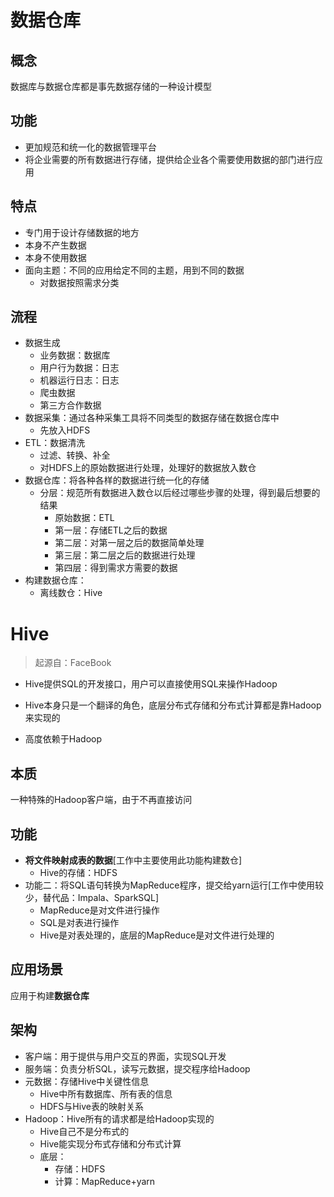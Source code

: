 # 数据仓库

## 概念

数据库与数据仓库都是事先数据存储的一种设计模型

## 功能

- 更加规范和统一化的数据管理平台
- 将企业需要的所有数据进行存储，提供给企业各个需要使用数据的部门进行应用

## 特点

- 专门用于设计存储数据的地方
- 本身不产生数据
- 本身不使用数据
- 面向主题：不同的应用给定不同的主题，用到不同的数据
  - 对数据按照需求分类

## 流程

- 数据生成
  - 业务数据：数据库
  - 用户行为数据：日志
  - 机器运行日志：日志
  - 爬虫数据
  - 第三方合作数据
- 数据采集：通过各种采集工具将不同类型的数据存储在数据仓库中
  - 先放入HDFS
- ETL：数据清洗
  - 过滤、转换、补全
  - 对HDFS上的原始数据进行处理，处理好的数据放入数仓
- 数据仓库：将各种各样的数据进行统一化的存储
  - 分层：规范所有数据进入数仓以后经过哪些步骤的处理，得到最后想要的结果
    - 原始数据：ETL
    - 第一层：存储ETL之后的数据
    - 第二层：对第一层之后的数据简单处理
    - 第三层：第二层之后的数据进行处理
    - 第四层：得到需求方需要的数据
- 构建数据仓库：
  - 离线数仓：Hive



# Hive

> 起源自：FaceBook

- Hive提供SQL的开发接口，用户可以直接使用SQL来操作Hadoop

- Hive本身只是一个翻译的角色，底层分布式存储和分布式计算都是靠Hadoop来实现的

- 高度依赖于Hadoop

## 本质

一种特殊的Hadoop客户端，由于不再直接访问



## 功能

- **将文件映射成表的数据**[工作中主要使用此功能构建数仓]
  - Hive的存储：HDFS
- 功能二：将SQL语句转换为MapReduce程序，提交给yarn运行[工作中使用较少，替代品：Impala、SparkSQL]
  - MapReduce是对文件进行操作
  - SQL是对表进行操作
  - Hive是对表处理的，底层的MapReduce是对文件进行处理的

## 应用场景

应用于构建**数据仓库**

## 架构

- 客户端：用于提供与用户交互的界面，实现SQL开发
- 服务端：负责分析SQL，读写元数据，提交程序给Hadoop
- 元数据：存储Hive中关键性信息
  - Hive中所有数据库、所有表的信息
  - HDFS与Hive表的映射关系
- Hadoop：Hive所有的请求都是给Hadoop实现的
  - Hive自己不是分布式的
  - Hive能实现分布式存储和分布式计算
  - 底层：
    - 存储：HDFS
    - 计算：MapReduce+yarn







